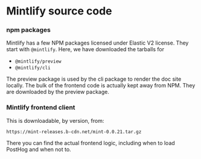 # Mintlify source code

### npm packages

Mintlify has a few NPM packages licensed under Elastic V2 license. They start with `@mintlify`. Here, we have downloaded the tarballs for
- `@mintlify/preview`
- `@mintlify/cli`

The preview package is used by the cli package to render the doc site locally. The bulk of the frontend
code is actually kept away from NPM. They are downloaded by the preview package.

### Mintlify frontend client

This is downloadable, by version, from:

```
https://mint-releases.b-cdn.net/mint-0.0.21.tar.gz
```

There you can find the actual frontend logic, including when to load PostHog and when not to.
